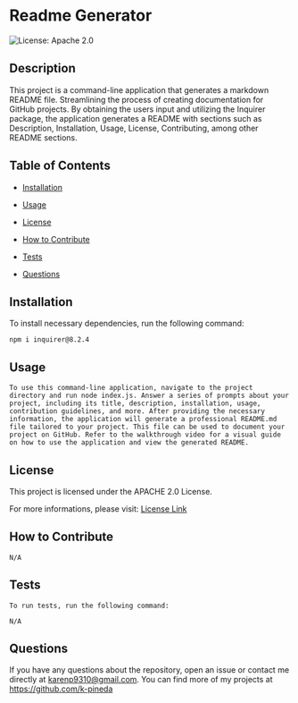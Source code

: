 # Readme Generator
  ![License: Apache 2.0](https://img.shields.io/badge/License-Apache_2.0-blue.svg)

  ## Description
  
  This project is a command-line application that generates a markdown README file. Streamlining the process of creating documentation for GitHub projects. By obtaining the users input and utilizing the Inquirer package, the application generates a README with sections such as Description, Installation, Usage, License, Contributing, among other README sections.
  ## Table of Contents

  - [Installation](#userInstallation)
  
  - [Usage](#userProjectUsage)
  
  - [License](#license)

  - [How to Contribute](#userProjectContribution)

  - [Tests](#userProjectTests)

  - [Questions](#userGithub)

  ## Installation

  To install necessary dependencies, run the following command:

    npm i inquirer@8.2.4

  ## Usage

    To use this command-line application, navigate to the project directory and run node index.js. Answer a series of prompts about your project, including its title, description, installation, usage, contribution guidelines, and more. After providing the necessary information, the application will generate a professional README.md file tailored to your project. This file can be used to document your project on GitHub. Refer to the walkthrough video for a visual guide on how to use the application and view the generated README.

  ## License  

  This project is licensed under the APACHE 2.0 License.

  For more informations, please visit: [License Link](https://opensource.org/licenses/Apache-2.0)

  ## How to Contribute

    N/A

  ## Tests

    To run tests, run the following command:

    N/A

  ## Questions

  If you have any questions about the repository, open an issue or contact me directly at karenp9310@gmail.com. You can find more of my projects at https://github.com/k-pineda
  
  
